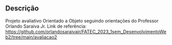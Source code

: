## Descrição

Projeto avaliativo Orientado a Objeto seguindo orientações do Professor Orlando Saraiva Jr. 
Link de referência: https://github.com/orlandosaraivajr/FATEC_2023_1sem_DesenvolvimentoWeb2/tree/main/avaliacao2

